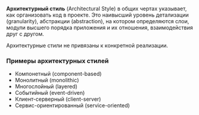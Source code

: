 **Архитектурный стиль** (Architectural Style) в общих чертах указывает, как организовать код в проекте. Это наивысший уровень детализации (granularity), абстракции (abstraction), на котором определяются слои, модули высшего порядка приложения и их отношения, взаимодействия друг с другом.

Архитектурные стили не привязаны к конкретной реализации.

### Примеры архитектурных стилей
* Компонетный (component-based)
* Монолитный (monolithic)
* Многослойный (layered)
* Событийный (event-driven)
* Клиент-серверный (client-server)
* Сервис-ориентированный (service-oriented)